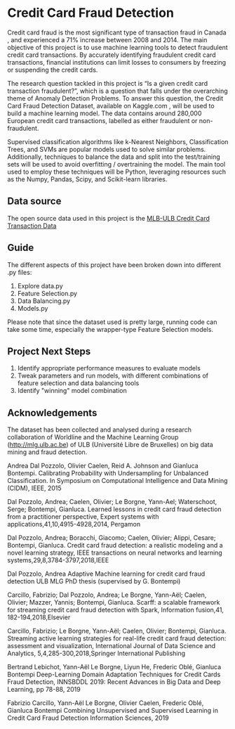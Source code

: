
# Credit Card Fraud Detection
Credit card fraud is the most significant type of transaction fraud in Canada , and experienced a 71% increase between 2008 and 2014. The main objective of this project is to use machine learning tools to detect fraudulent credit card transactions. By accurately identifying fraudulent credit card transactions, financial institutions can limit losses to consumers by freezing or suspending the credit cards.

The research question tackled in this project is “Is a given credit card transaction fraudulent?”, which is a question that falls under the overarching theme of Anomaly Detection Problems. To answer this question, the Credit Card Fraud Detection Dataset, available on Kaggle.com , will be used to build a machine learning model. The data contains around 280,000 European credit card transactions, labelled as either fraudulent or non-fraudulent. 

Supervised classification algorithms like k-Nearest Neighbors, Classification Trees, and SVMs are popular models used to solve similar problems. Additionally, techniques to balance the data and split into the test/training sets will be used to avoid overfitting / overtraining the model. The main tool used to employ these techniques will be Python, leveraging resources such as the Numpy, Pandas, Scipy, and Scikit-learn libraries.


## Data source

The open source data used in this project is the [MLB-ULB Credit Card Transaction Data](https://www.kaggle.com/mlg-ulb/creditcardfraud)

## Guide

The different aspects of this project have been broken down into different .py files:

1. Explore data.py 
2. Feature Selection.py
3. Data Balancing.py
4. Models.py

Please note that since the dataset used is pretty large, running code can take some time, especially the wrapper-type Feature Selection models. 

## Project Next Steps

1. Identify appropriate performance measures to evaluate models
2. Tweak parameters and run models, with different combinations of feature selection and data balancing tools
3. Identify "winning" model combination

## Acknowledgements

The dataset has been collected and analysed during a research collaboration of Worldline and the Machine Learning Group (http://mlg.ulb.ac.be) of ULB (Université Libre de Bruxelles) on big data mining and fraud detection.

Andrea Dal Pozzolo, Olivier Caelen, Reid A. Johnson and Gianluca Bontempi. Calibrating Probability with Undersampling for Unbalanced Classification. In Symposium on Computational Intelligence and Data Mining (CIDM), IEEE, 2015

Dal Pozzolo, Andrea; Caelen, Olivier; Le Borgne, Yann-Ael; Waterschoot, Serge; Bontempi, Gianluca. Learned lessons in credit card fraud detection from a practitioner perspective, Expert systems with applications,41,10,4915-4928,2014, Pergamon

Dal Pozzolo, Andrea; Boracchi, Giacomo; Caelen, Olivier; Alippi, Cesare; Bontempi, Gianluca. Credit card fraud detection: a realistic modeling and a novel learning strategy, IEEE transactions on neural networks and learning systems,29,8,3784-3797,2018,IEEE

Dal Pozzolo, Andrea Adaptive Machine learning for credit card fraud detection ULB MLG PhD thesis (supervised by G. Bontempi)

Carcillo, Fabrizio; Dal Pozzolo, Andrea; Le Borgne, Yann-Aël; Caelen, Olivier; Mazzer, Yannis; Bontempi, Gianluca. Scarff: a scalable framework for streaming credit card fraud detection with Spark, Information fusion,41, 182-194,2018,Elsevier

Carcillo, Fabrizio; Le Borgne, Yann-Aël; Caelen, Olivier; Bontempi, Gianluca. Streaming active learning strategies for real-life credit card fraud detection: assessment and visualization, International Journal of Data Science and Analytics, 5,4,285-300,2018,Springer International Publishing

Bertrand Lebichot, Yann-Aël Le Borgne, Liyun He, Frederic Oblé, Gianluca Bontempi Deep-Learning Domain Adaptation Techniques for Credit Cards Fraud Detection, INNSBDDL 2019: Recent Advances in Big Data and Deep Learning, pp 78-88, 2019

Fabrizio Carcillo, Yann-Aël Le Borgne, Olivier Caelen, Frederic Oblé, Gianluca Bontempi Combining Unsupervised and Supervised Learning in Credit Card Fraud Detection Information Sciences, 2019
